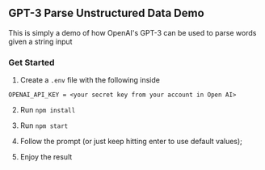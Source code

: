 ## GPT-3 Parse Unstructured Data Demo

This is simply a demo of how OpenAI's GPT-3 can be used to parse words given a string input

### Get Started
1. Create a `.env` file with the following inside
```
OPENAI_API_KEY = <your secret key from your account in Open AI>
```

2. Run `npm install`

3. Run `npm start`

4. Follow the prompt (or just keep hitting enter to use default values);

5. Enjoy the result